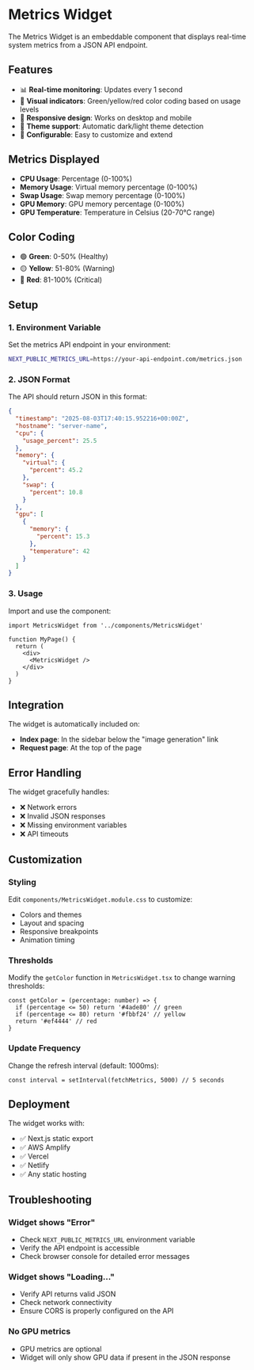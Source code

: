 # Metrics Widget

The Metrics Widget is an embeddable component that displays real-time system metrics from a JSON API endpoint.

## Features

- 📊 **Real-time monitoring**: Updates every 1 second
- 🎨 **Visual indicators**: Green/yellow/red color coding based on usage levels
- 📱 **Responsive design**: Works on desktop and mobile
- 🌙 **Theme support**: Automatic dark/light theme detection
- 🔧 **Configurable**: Easy to customize and extend

## Metrics Displayed

- **CPU Usage**: Percentage (0-100%)
- **Memory Usage**: Virtual memory percentage (0-100%)
- **Swap Usage**: Swap memory percentage (0-100%)
- **GPU Memory**: GPU memory percentage (0-100%)
- **GPU Temperature**: Temperature in Celsius (20-70°C range)

## Color Coding

- 🟢 **Green**: 0-50% (Healthy)
- 🟡 **Yellow**: 51-80% (Warning)
- 🔴 **Red**: 81-100% (Critical)

## Setup

### 1. Environment Variable

Set the metrics API endpoint in your environment:

```bash
NEXT_PUBLIC_METRICS_URL=https://your-api-endpoint.com/metrics.json
```

### 2. JSON Format

The API should return JSON in this format:

```json
{
  "timestamp": "2025-08-03T17:40:15.952216+00:00Z",
  "hostname": "server-name",
  "cpu": {
    "usage_percent": 25.5
  },
  "memory": {
    "virtual": {
      "percent": 45.2
    },
    "swap": {
      "percent": 10.8
    }
  },
  "gpu": [
    {
      "memory": {
        "percent": 15.3
      },
      "temperature": 42
    }
  ]
}
```

### 3. Usage

Import and use the component:

```tsx
import MetricsWidget from '../components/MetricsWidget'

function MyPage() {
  return (
    <div>
      <MetricsWidget />
    </div>
  )
}
```

## Integration

The widget is automatically included on:
- **Index page**: In the sidebar below the "image generation" link
- **Request page**: At the top of the page

## Error Handling

The widget gracefully handles:
- ❌ Network errors
- ❌ Invalid JSON responses
- ❌ Missing environment variables
- ❌ API timeouts

## Customization

### Styling

Edit `components/MetricsWidget.module.css` to customize:
- Colors and themes
- Layout and spacing
- Responsive breakpoints
- Animation timing

### Thresholds

Modify the `getColor` function in `MetricsWidget.tsx` to change warning thresholds:

```tsx
const getColor = (percentage: number) => {
  if (percentage <= 50) return '#4ade80' // green
  if (percentage <= 80) return '#fbbf24' // yellow
  return '#ef4444' // red
}
```

### Update Frequency

Change the refresh interval (default: 1000ms):

```tsx
const interval = setInterval(fetchMetrics, 5000) // 5 seconds
```

## Deployment

The widget works with:
- ✅ Next.js static export
- ✅ AWS Amplify
- ✅ Vercel
- ✅ Netlify
- ✅ Any static hosting

## Troubleshooting

### Widget shows "Error"
- Check `NEXT_PUBLIC_METRICS_URL` environment variable
- Verify the API endpoint is accessible
- Check browser console for detailed error messages

### Widget shows "Loading..."
- Verify API returns valid JSON
- Check network connectivity
- Ensure CORS is properly configured on the API

### No GPU metrics
- GPU metrics are optional
- Widget will only show GPU data if present in the JSON response
